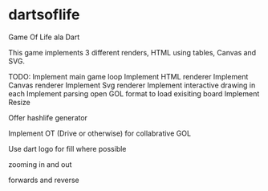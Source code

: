 dartsoflife
===========

Game Of Life ala Dart

This game implements 3 different renders, HTML using tables, Canvas and SVG.


TODO: 
Implement main game loop
Implement HTML renderer
Implement Canvas renderer
Implement Svg renderer
Implement interactive drawing in each 
Implement parsing open GOL format to load exisiting board
Implement Resize

Offer hashlife generator

Implement OT (Drive or otherwise) for collabrative GOL

Use dart logo for fill where possible

zooming in and out

forwards and reverse
